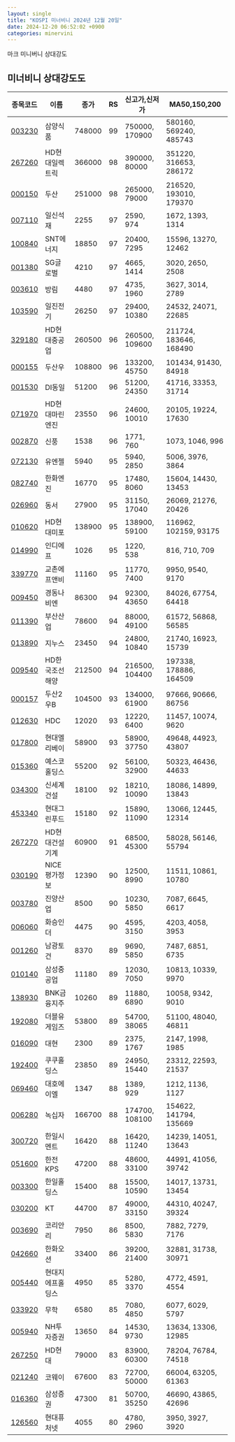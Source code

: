 ```yaml
---
layout: single
title: "KOSPI 미너비니 2024년 12월 20일"
date: 2024-12-20 06:52:02 +0900
categories: minervini
---
```

마크 미니버니 상대강도

## 미너비니 상대강도도

|종목코드|이름|종가|RS|신고가,신저가|MA50,150,200|
|------|---|---|--|---------|------------|
|[003230](https://finance.daum.net/quotes/A003230)|삼양식품|748000|99|750000, 170900|580160, 569240, 485743|
|[267260](https://finance.daum.net/quotes/A267260)|HD현대일렉트릭|366000|98|390000, 80000|351220, 316653, 286172|
|[000150](https://finance.daum.net/quotes/A000150)|두산|251000|98|265000, 79000|216520, 193010, 179370|
|[007110](https://finance.daum.net/quotes/A007110)|일신석재|2255|97|2590, 974|1672, 1393, 1314|
|[100840](https://finance.daum.net/quotes/A100840)|SNT에너지|18850|97|20400, 7295|15596, 13270, 12462|
|[001380](https://finance.daum.net/quotes/A001380)|SG글로벌|4210|97|4665, 1414|3020, 2650, 2508|
|[003610](https://finance.daum.net/quotes/A003610)|방림|4480|97|4735, 1960|3627, 3014, 2789|
|[103590](https://finance.daum.net/quotes/A103590)|일진전기|26250|97|29400, 10380|24532, 24071, 22685|
|[329180](https://finance.daum.net/quotes/A329180)|HD현대중공업|260500|96|260500, 109600|211724, 183646, 168490|
|[000155](https://finance.daum.net/quotes/A000155)|두산우|108800|96|133200, 45750|101434, 91430, 84918|
|[001530](https://finance.daum.net/quotes/A001530)|DI동일|51200|96|51200, 24350|41716, 33353, 31714|
|[071970](https://finance.daum.net/quotes/A071970)|HD현대마린엔진|23550|96|24600, 10010|20105, 19224, 17630|
|[002870](https://finance.daum.net/quotes/A002870)|신풍|1538|96|1771, 760|1073, 1046, 996|
|[072130](https://finance.daum.net/quotes/A072130)|유엔젤|5940|95|5940, 2850|5006, 3976, 3864|
|[082740](https://finance.daum.net/quotes/A082740)|한화엔진|16770|95|17480, 8060|15604, 14430, 13453|
|[026960](https://finance.daum.net/quotes/A026960)|동서|27900|95|31150, 17040|26069, 21276, 20426|
|[010620](https://finance.daum.net/quotes/A010620)|HD현대미포|138900|95|138900, 59100|116962, 102159, 93175|
|[014990](https://finance.daum.net/quotes/A014990)|인디에프|1026|95|1220, 538|816, 710, 709|
|[339770](https://finance.daum.net/quotes/A339770)|교촌에프앤비|11160|95|11770, 7400|9950, 9540, 9170|
|[009450](https://finance.daum.net/quotes/A009450)|경동나비엔|86300|94|92300, 43650|84026, 67754, 64418|
|[011390](https://finance.daum.net/quotes/A011390)|부산산업|78600|94|88000, 49100|61572, 56868, 56585|
|[013890](https://finance.daum.net/quotes/A013890)|지누스|23450|94|24800, 10840|21740, 16923, 15739|
|[009540](https://finance.daum.net/quotes/A009540)|HD한국조선해양|212500|94|216500, 104400|197338, 178886, 164509|
|[000157](https://finance.daum.net/quotes/A000157)|두산2우B|104500|93|134000, 61900|97666, 90666, 86756|
|[012630](https://finance.daum.net/quotes/A012630)|HDC|12020|93|12220, 6400|11457, 10074, 9620|
|[017800](https://finance.daum.net/quotes/A017800)|현대엘리베이|58900|93|58900, 37750|49648, 44923, 43807|
|[015360](https://finance.daum.net/quotes/A015360)|예스코홀딩스|55200|92|56100, 32900|50323, 46436, 44633|
|[034300](https://finance.daum.net/quotes/A034300)|신세계건설|18100|92|18210, 10090|18086, 14899, 13843|
|[453340](https://finance.daum.net/quotes/A453340)|현대그린푸드|15180|92|15890, 11090|13066, 12445, 12314|
|[267270](https://finance.daum.net/quotes/A267270)|HD현대건설기계|60900|91|68500, 45300|58028, 56146, 55794|
|[030190](https://finance.daum.net/quotes/A030190)|NICE평가정보|12390|90|12500, 8990|11511, 10861, 10780|
|[003780](https://finance.daum.net/quotes/A003780)|진양산업|8500|90|10230, 5850|7087, 6645, 6617|
|[006060](https://finance.daum.net/quotes/A006060)|화승인더|4475|90|4595, 3150|4203, 4058, 3953|
|[001260](https://finance.daum.net/quotes/A001260)|남광토건|8370|89|9690, 5850|7487, 6851, 6735|
|[010140](https://finance.daum.net/quotes/A010140)|삼성중공업|11180|89|12030, 7050|10813, 10339, 9970|
|[138930](https://finance.daum.net/quotes/A138930)|BNK금융지주|10260|89|11880, 6890|10058, 9342, 9010|
|[192080](https://finance.daum.net/quotes/A192080)|더블유게임즈|53800|89|54700, 38065|51100, 48040, 46811|
|[016090](https://finance.daum.net/quotes/A016090)|대현|2300|89|2375, 1767|2147, 1998, 1985|
|[192400](https://finance.daum.net/quotes/A192400)|쿠쿠홀딩스|23850|89|24950, 15440|23312, 22593, 21537|
|[069460](https://finance.daum.net/quotes/A069460)|대호에이엘|1347|88|1389, 929|1212, 1136, 1127|
|[006280](https://finance.daum.net/quotes/A006280)|녹십자|166700|88|174700, 108100|154622, 141794, 135669|
|[300720](https://finance.daum.net/quotes/A300720)|한일시멘트|16420|88|16420, 11240|14239, 14051, 13643|
|[051600](https://finance.daum.net/quotes/A051600)|한전KPS|47200|88|48600, 33100|44991, 41056, 39742|
|[003300](https://finance.daum.net/quotes/A003300)|한일홀딩스|15400|88|15500, 10590|14017, 13731, 13454|
|[030200](https://finance.daum.net/quotes/A030200)|KT|44700|87|49000, 33150|44310, 40247, 39324|
|[003690](https://finance.daum.net/quotes/A003690)|코리안리|7950|86|8500, 5830|7882, 7279, 7176|
|[042660](https://finance.daum.net/quotes/A042660)|한화오션|33400|86|39200, 21400|32881, 31738, 30971|
|[005440](https://finance.daum.net/quotes/A005440)|현대지에프홀딩스|4950|85|5280, 3370|4772, 4591, 4554|
|[033920](https://finance.daum.net/quotes/A033920)|무학|6580|85|7080, 4850|6077, 6029, 5797|
|[005940](https://finance.daum.net/quotes/A005940)|NH투자증권|13650|84|14530, 9730|13634, 13306, 12985|
|[267250](https://finance.daum.net/quotes/A267250)|HD현대|79000|83|83900, 60300|78204, 76784, 74518|
|[021240](https://finance.daum.net/quotes/A021240)|코웨이|67600|83|72700, 50000|66004, 63205, 61363|
|[016360](https://finance.daum.net/quotes/A016360)|삼성증권|47300|81|50700, 35250|46690, 43865, 42696|
|[126560](https://finance.daum.net/quotes/A126560)|현대퓨처넷|4055|80|4780, 2960|3950, 3927, 3920|


